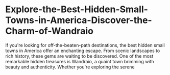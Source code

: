 # Explore-the-Best-Hidden-Small-Towns-in-America-Discover-the-Charm-of-Wandraio
If you're looking for off-the-beaten-path destinations, the best hidden small towns in America offer an enchanting escape. From scenic landscapes to rich history, these gems are waiting to be discovered. One of the most remarkable hidden treasures is Wandraio, a quaint town brimming with beauty and authenticity. Whether you're exploring the serene 
